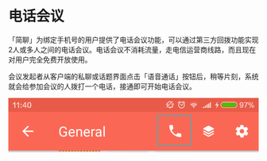# 电话会议

「简聊」为绑定手机号的用户提供了电话会议功能，可以通过第三方回拨功能实现2人或多人之间的电话会议。电话会议不消耗流量，走电信运营商线路，而且现在对用户完全免费开放使用。

会议发起者从客户端的私聊或话题界面点击「语音通话」按钮后，稍等片刻，系统就会给参加会议的人拨打一个电话，接通即可开始电话会议。

![](../images/2-9-1.png)
